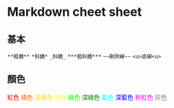 # Markdown cheet sheet
## 基本
`**粗體**`
`*斜體*`
`_斜體_`
`***粗斜體***`
`~~刪除線~~`
`<u>底線<u>`

## 顏色

<font color=#FF0000>紅色</font>
<font color=#FF6600>橘色</font>
<font color=#FFD700>深黃色</font>
<font color=#FFFF00>黃色</font>
<font color=#00FF00>綠色</font>
<font color=#008000>深綠色</font>
<font color=#00FFFF>藍色</font>
<font color=#0000FF>深藍色</font>
<font color=#FF00FF>粉紅色</font>
<font color=#808080>灰色</font>